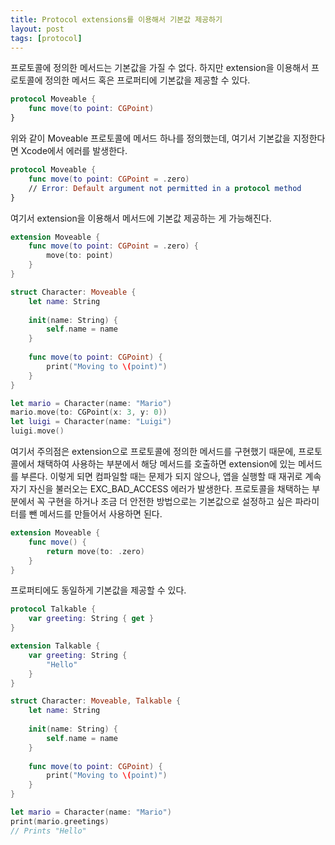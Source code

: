 ```yaml
---
title: Protocol extensions를 이용해서 기본값 제공하기
layout: post
tags: [protocol]
---
```

프로토콜에 정의한 메서드는 기본값을 가질 수 없다. 하지만 extension을 이용해서 프로토콜에 정의한 메서드 혹은 프로퍼티에 기본값을 제공할 수 있다.

```swift
protocol Moveable {
    func move(to point: CGPoint)
}
```

위와 같이 Moveable 프로토콜에 메서드 하나를 정의했는데, 여기서 기본값을 지정한다면 Xcode에서 에러를 발생한다.

```swift
protocol Moveable {
    func move(to point: CGPoint = .zero)
    // Error: Default argument not permitted in a protocol method
}
```

여기서 extension을 이용해서 메서드에 기본값 제공하는 게 가능해진다.

```swift
extension Moveable {
    func move(to point: CGPoint = .zero) {
        move(to: point)
    }
}

struct Character: Moveable {
    let name: String
    
    init(name: String) {
        self.name = name
    }
    
    func move(to point: CGPoint) {
        print("Moving to \(point)")
    }
}

let mario = Character(name: "Mario")
mario.move(to: CGPoint(x: 3, y: 0))
let luigi = Character(name: "Luigi")
luigi.move()
```

여기서 주의점은 extension으로 프로토콜에 정의한 메서드를 구현했기 때문에, 프로토콜에서 채택하여 사용하는 부분에서 해당 메서드를 호출하면 extension에 있는 메서드를 부른다. 이렇게 되면 컴파일할 때는 문제가 되지 않으나, 앱을 실행할 때 재귀로 계속 자기 자신을 불러오는 EXC_BAD_ACCESS 에러가 발생한다. 프로토콜을 채택하는 부분에서 꼭 구현을 하거나 조금 더 안전한 방법으로는 기본값으로 설정하고 싶은 파라미터를 뺀 메서드를 만들어서 사용하면 된다.

```swift
extension Moveable {
    func move() {
        return move(to: .zero)
    }
}
```

프로퍼티에도 동일하게 기본값을 제공할 수 있다.

```swift
protocol Talkable {
    var greeting: String { get }
}

extension Talkable {
    var greeting: String {
        "Hello"
    }
}

struct Character: Moveable, Talkable {
    let name: String
    
    init(name: String) {
        self.name = name
    }
    
    func move(to point: CGPoint) {
        print("Moving to \(point)")
    }
}

let mario = Character(name: "Mario")
print(mario.greetings)
// Prints "Hello"
```
